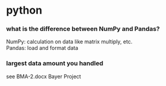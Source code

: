 # python

### what is the difference between NumPy and Pandas?
NumPy: calculation on data like matrix multiply, etc.<br />
Pandas: load and format data<br />

### largest data amount you handled
see BMA-2.docx Bayer Project<br />